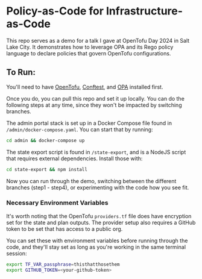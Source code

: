 # Policy-as-Code for Infrastructure-as-Code

This repo serves as a demo for a talk I gave at OpenTofu Day 2024 in Salt Lake City. It demonstrates how to leverage OPA and its Rego policy language to declare policies that govern OpenTofu configurations.

## To Run:

You'll need to have [OpenTofu](https://opentofu.org/docs/intro/install/), [Conftest](https://www.conftest.dev/install/), and [OPA](https://www.openpolicyagent.org/docs/latest/) installed first.

Once you do, you can pull this repo and set it up locally. You can do the following steps at any time, since they won't be impacted by switching branches.

The admin portal stack is set up in a Docker Compose file found in `/admin/docker-compose.yaml`. You can start that by running:
```sh
cd admin && docker-compose up
```

The state export script is found in `/state-export`, and is a NodeJS script that requires external dependencies. Install those with:
```sh
cd state-export && npm install
```

Now you can run through the demo, switching between the different branches (step1 - step4), or experimenting with the code how you see fit.

### Necessary Environment Variables

It's worth noting that the OpenTofu `providers.tf` file does have encryption set for the state and plan outputs. The provider setup also requires a GitHub token to be set that has access to a public org. 

You can set these with environment variables before running through the code, and they'll stay set as long as you're working in the same terminal session:
```sh
export TF_VAR_passphrase=thisthatthosethem
export GITHUB_TOKEN=<your-github-token>
```